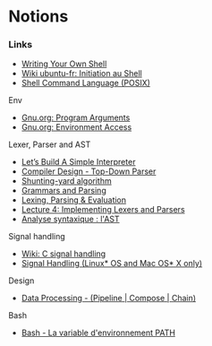 # Notions

### Links

- [Writing Your Own Shell](https://www.cs.purdue.edu/homes/grr/SystemsProgrammingBook/Book/Chapter5-WritingYourOwnShell.pdf)
- [Wiki ubuntu-fr: Initiation au Shell](https://doc.ubuntu-fr.org/projets/ecole/scripting/initiation_au_shell)
- [Shell Command Language (POSIX)](https://pubs.opengroup.org/onlinepubs/9699919799.2018edition/utilities/V3_chap02.html)

Env

- [Gnu.org: Program Arguments](https://www.gnu.org/software/libc/manual/html_node/Program-Arguments.html)
- [Gnu.org: Environment Access](https://www.gnu.org/software/libc/manual/html_node/Environment-Access.html)

Lexer, Parser and AST  

- [Let’s Build A Simple Interpreter](https://ruslanspivak.com/lsbasi-part1/)
- [Compiler Design - Top-Down Parser](https://www.tutorialspoint.com/compiler_design/compiler_design_top_down_parser.htm)
- [Shunting-yard algorithm](https://en.wikipedia.org/wiki/Shunting-yard_algorithm)
- [Grammars and Parsing](http://www.cs.cornell.edu/courses/cs2112/2015fa/lectures/lec_parsing/)
- [Lexing, Parsing & Evaluation](http://www-igm.univ-mlv.fr/~forax/ens/java-avance/cours/pdf/old/Generation%20de%20code%201.pdf)
- [Lecture 4: Implementing Lexers and Parsers](http://www.cse.chalmers.se/edu/year/2015/course/DAT150/lectures/proglang-04.html)
- [Analyse syntaxique : l'AST](http://www.gaudry.be/langages-analyse-syntaxique-ast.html)

Signal handling  

- [Wiki: C signal handling](https://en.wikipedia.org/wiki/C_signal_handling)
- [Signal Handling (Linux* OS and Mac OS* X only)](https://scc.ustc.edu.cn/zlsc/sugon/intel/compiler_f/main_for/bldaps_for/lin/bldaps_sighandl.htm)

Design  

- [Data Processing - (Pipeline | Compose | Chain)](https://datacadamia.com/data/processing/pipeline)

Bash  

- [Bash - La variable d'environnement PATH](https://www.commentcamarche.net/faq/3585-bash-la-variable-d-environnement-path)
